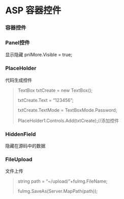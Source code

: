 # ASP 容器控件

### 容器控件

### Panel控件

显示隐藏 pnlMore.Visible = true;

### PlaceHolder

代码生成控件

> TextBox txtCreate = new TextBox();
> 
> 
> txtCreate.Text = “123456”;
> 
> txtCreate.TextMode = TextBoxMode.Password;
> 
> PlaceHolder1.Controls.Add(txtCreate);//添加控件
> 

### HiddenField

隐藏在源码中的数据

### FileUpload

文件上传

> string path = “~/upload/”+fuImg.FileName;
> 
> 
> fuImg.SaveAs(Server.MapPath(path));
>
